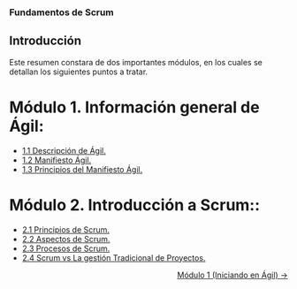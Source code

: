 
### Fundamentos de Scrum

## Introducción
Este resumen constara de dos importantes módulos, en los cuales se detallan los siguientes puntos a tratar.

# Módulo 1. Información general de Ágil:

- [1.1 Descripción de Ágil.](...)
- [1.2 Manifiesto Ágil.](...)
- [1.3 Principios del Manifiesto Ágil.](...)

# Módulo 2. Introducción a Scrum::

- [2.1 Principios de Scrum.](...)
- [2.2 Aspectos de Scrum.](...)
- [2.3 Procesos de Scrum.](...)
- [2.4 Scrum vs La gestión Tradicional de Proyectos.](...)


<div style="text-align: right">
    <a href="module1/01_module1.md"> Módulo 1 (Iniciando en Ágil) &rarr; </a>
</div>